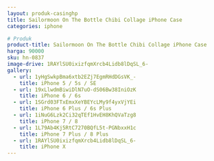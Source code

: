 ```yaml
---
layout: produk-casinghp
title: Sailormoon On The Bottle Chibi Collage iPhone Case
categories: iphone

# Produk
product-title: Sailormoon On The Bottle Chibi Collage iPhone Case
harga: 90000
sku: hn-0837
image-drive: 1RAYlSU0ixizfqmXrcb4Lidb8lDqSL_6-
gallery:
  - url: 1yHgSwkpBma6xtb2EZj7EgmRHdDGsVK_-
    title: iPhone 5 / 5s / SE
  - url: 19xLlwdmBiwiDlN7uO-dS06Bw38IniOzK
    title: iPhone 6 / 6s
  - url: 1SGrd03FTxEmxXeYBEYcLMy9f4yxVjYEi
    title: iPhone 6 Plus / 6s Plus
  - url: 1iNuG6Lzk2Ci32qTEf1HvEH8KhQVaTzg8
    title: iPhone 7 / 8
  - url: 1L79Ab4Kj5RtC7270BQfL5t-PGNbxxH1c
    title: iPhone 7 Plus / 8 Plus
  - url: 1RAYlSU0ixizfqmXrcb4Lidb8lDqSL_6-
    title: iPhone X
---
```

